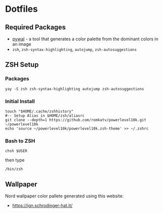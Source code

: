 # Dotfiles

## Required Packages

- [pywal](https://github.com/dylanaraps/pywal) - a tool that generates a color palette from the dominant colors in an image
- `zsh`, `zsh-syntax-highlighting`, `autojump`, `zsh-autosuggestions`

## ZSH Setup

### Packages
`yay -S zsh zsh-syntax-highlighting autojump zsh-autosuggestions`

### Initial Install
```
touch "$HOME/.cache/zshhistory"
#-- Setup Alias in $HOME/zsh/aliasrc
git clone --depth=1 https://github.com/romkatv/powerlevel10k.git ~/powerlevel10k
echo 'source ~/powerlevel10k/powerlevel10k.zsh-theme' >> ~/.zshrc
```

### Bash to ZSH

`chsh $USER`

then type

`/bin/zsh`

## Wallpaper
Nord wallpaper color pallete generated using this website:

- https://ign.schrodinger-hat.it/
